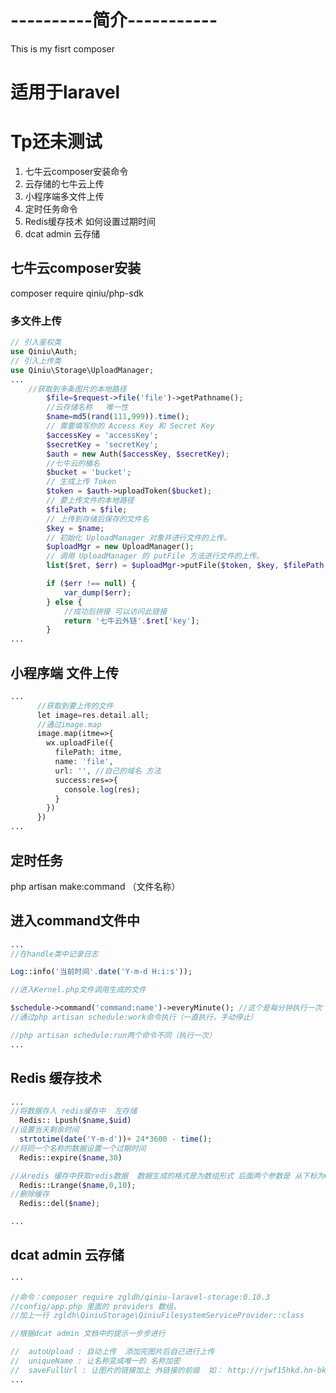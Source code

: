# ----------简介-----------

This is my fisrt composer

# 适用于laravel
# Tp还未测试
1. 七牛云composer安装命令
2. 云存储的七牛云上传
3. 小程序端多文件上传
4. 定时任务命令
5. Redis缓存技术 如何设置过期时间
6. dcat admin 云存储

## 七牛云composer安装
composer require qiniu/php-sdk

### 多文件上传
```php
// 引入鉴权类
use Qiniu\Auth;
// 引入上传类
use Qiniu\Storage\UploadManager;
...
    //获取到多条图片的本地路径
        $file=$request->file('file')->getPathname();
        //云存储名称   唯一性
        $name=md5(rand(111,999)).time();
        // 需要填写你的 Access Key 和 Secret Key
        $accessKey = 'accessKey';
        $secretKey = 'secretKey';
        $auth = new Auth($accessKey, $secretKey);
        //七牛云的桶名
        $bucket = 'bucket';
        // 生成上传 Token
        $token = $auth->uploadToken($bucket);
        // 要上传文件的本地路径
        $filePath = $file;
        // 上传到存储后保存的文件名
        $key = $name;
        // 初始化 UploadManager 对象并进行文件的上传。
        $uploadMgr = new UploadManager();
        // 调用 UploadManager 的 putFile 方法进行文件的上传。
        list($ret, $err) = $uploadMgr->putFile($token, $key, $filePath, null, 'application/octet-stream', true, null, 'v2');

        if ($err !== null) {
            var_dump($err);
        } else {
            //成功后拼接 可以访问此链接
            return '七牛云外链'.$ret['key'];
        }
...
```


## 小程序端 文件上传
```php 
...
      //获取到要上传的文件
      let image=res.detail.all;
      //通过image.map
      image.map(itme=>{
        wx.uploadFile({
          filePath: itme,
          name: 'file',
          url: '', //自己的域名 方法
          success:res=>{
            console.log(res);
          }
        })
      })
...
```


## 定时任务 
php artisan make:command （文件名称）

## 进入command文件中
```php
...
//在handle类中记录日志

Log::info('当前时间'.date('Y-m-d H:i:s'));

//进入Kernel.php文件调用生成的文件

$schedule->command('command:name')->everyMinute(); //这个是每分钟执行一次  可以在laravel8 官方手册中查询 任务调度 Shell 调度命令中查看命令进行更改
//通过php artisan schedule:work命令执行（一直执行，手动停止）

//php artisan schedule:run两个命令不同（执行一次）
...
```





## Redis 缓存技术
```php
... 
//将数据存入 redis缓存中  左存储
  Redis:: Lpush($name,$uid)
//设置当天剩余时间
  strtotime(date('Y-m-d'))+ 24*3600 - time();
//将同一个名称的数据设置一个过期时间
  Redis::expire($name,30)

//从redis 缓存中获取redis数据  数据生成的格式是为数组形式 后面两个参数是 从下标为0 的开始 到 10 结束
  Redis::Lrange($name,0,10);
//删除缓存
  Redis::del($name);

...
```

## dcat admin 云存储
```php
···

//命令：composer require zgldh/qiniu-laravel-storage:0.10.3
//config/app.php 里面的 providers 数组， 
//加上一行 zgldh\QiniuStorage\QiniuFilesystemServiceProvider::class

//根据dcat admin 文档中的提示一步步进行

//  autoUpload : 自动上传  添加完图片后自己进行上传
//  uniqueName : 让名称变成唯一的 名称加密
//  saveFullUrl : 让图片的链接加上 外链接的前缀  如： http://rjwf15hkd.hn-bkt.clouddn.com/file/a57143fb044020a1fde2f329eea5834b.jpg
...
```